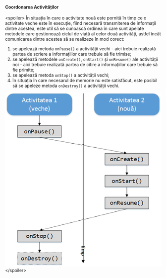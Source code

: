 #### Coordonarea Activităților

\<spoiler> În situația în care o activitate nouă este pornită în timp ce
o activitate veche este în execuție, fiind necesară transmiterea de
informații dintre acestea, este util să se cunoască ordinea în care sunt
apelate metodele care gestionează ciclul de viață al celor două
activități, astfel încât comunicarea dintre acestea să se realizeze în
mod corect:

1.  se apelează metoda `onPause()` a activității vechi - aici trebuie
    realizată partea de scriere a informațiilor care trebuie să fie
    trimise;
2.  se apelează metodele `onCreate()`, `onStart()` și `onResume()` ale
    activității noi - aici trebuie realizată partea de citire a
    informațiilor care trebuie să fie primite;
3.  se apelează metoda `onStop()` a activității vechi;
4.  în situația în care necesarul de memorie nu este satisfăcut, este
    posibil să se apeleze metoda `onDestroy()` a activității vechi.

![](images/coordonare_activitati.png)
\</spoiler>


